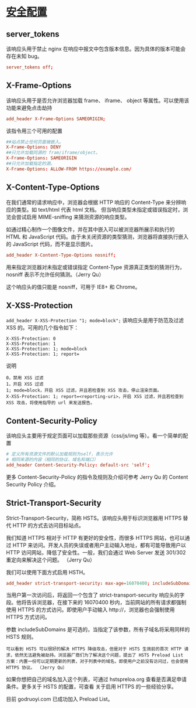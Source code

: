 # [安全配置](https://laravel-china.org/articles/9485/the-best-nginx-configuration-for-improving-security)

## server_tokens

该响应头用于禁止 nginx 在响应中报文中包含版本信息。因为具体的版本可能会存在未知 bug。

```conf
server_tokens off;
```

## X-Frame-Options

该响应头用于是否允许浏览器加载 frame、 iframe、 object 等属性。可以使用该功能来避免点击劫持

```conf
add_header X-Frame-Options SAMEORIGIN;
```

该指令用三个可用的配置

```conf
##站点禁止任何页面被嵌入。
X-Frame-Options: DENY
##只允许加载同源的 fram/iframe/object。
X-Frame-Options: SAMEORIGIN
##只允许加载指定的源。
X-Frame-Options: ALLOW-FROM https://example.com/
```

## X-Content-Type-Options

在我们通常的请求响应中，浏览器会根据 HTTP 响应的 Content-Type 来分辨响应的类型。如 text/html 代表 html 文档。 但当响应类型未指定或错误指定时，浏览会尝试启用 MIME-sniffing 来猜测资源的响应类型。

如通过精心制作一个图像文件，并在其中嵌入可以被浏览器所展示和执行的 HTML 和 JavaScript 代码。由于未关闭资源的类型猜测，浏览器将直接执行嵌入的 JavaScript 代码，而不是显示图片。

```conf
add_header X-Content-Type-Options nosniff;
```

用来指定浏览器对未指定或错误指定 Content-Type 资源真正类型的猜测行为，nosniff 表示不允许任何猜测。（Jerry Qu）

这个响应头的值只能是 nosniff，可用于 IE8+ 和 Chrome。

## X-XSS-Protection

`add_header X-XSS-Protection "1; mode=block";` 该响应头是用于防范及过滤 XSS 的。可用的几个指令如下：

    X-XSS-Protection: 0
    X-XSS-Protection: 1
    X-XSS-Protection: 1; mode=block
    X-XSS-Protection: 1; report=

说明

    0，禁用 XSS 过滤
    1，开启 XSS 过滤
    1; mode=block，开启 XSS 过滤，并且若检查到 XSS 攻击，停止渲染页面。
    X-XSS-Protection: 1; report=<reporting-uri>，开启 XSS 过滤，并且若检查到 XSS 攻击，将使用指导的 url 来发送报告。

## Content-Security-Policy

该响应头主要用于规定页面可以加载那些资源（css/js/img 等）。看一个简单的配置

```conf
# 定义所有资源文件的默认加载规则为self，表示允许
# 相同来源的内容（相同的协议、域名和端口）
add_header Content-Security-Policy: default-src 'self';
```

更多 Content-Security-Policy 的指令及规则及介绍可参考 Jerry Qu 的 Content Security Policy 介绍。

## Strict-Transport-Security

Strict-Transport-Security，简称 HSTS。该响应头用于标识浏览器用 HTTPS 替代 HTTP 的方式去访问目标站点。

我们知道 HTTPS 相对于 HTTP 有更好的安全性，而很多 HTTPS 网站，也可以通过 HTTP 来访问。开发人员的失误或者用户主动输入地址，都有可能导致用户以 HTTP 访问网站，降低了安全性。一般，我们会通过 Web Server 发送 301/302 重定向来解决这个问题。 （Jerry Qu）

我们可以使用下面方式启用 HSTH。

```conf
add_header strict-transport-security: max-age=16070400; includeSubDomains;
```

当用户第一次访问后，将返回一个包含了 strict-transport-security 响应头的字段。他将告诉浏览器，在接下来的 16070400 秒内，当前网站的所有请求都强制使用 HTTPS 的方式访问。即使用户手动输入 http://，浏览器也会强制使用 HTTPS 方式访问。

参数 includeSubDomains 是可选的，当指定了该参数，所有子域名将采用同样的 HSTS 规则。

    可以看到 HSTS 可以很好的解决 HTTPS 降级攻击，但是对于 HSTS 生效前的首次 HTTP 请求，依然无法避免被劫持。浏览器厂商们为了解决这个问题，提出了 HSTS Preload List 方案：内置一份可以定期更新的列表，对于列表中的域名，即使用户之前没有访问过，也会使用 HTTPS 协议。 （Jerry Qu）

如果你想把自己的域名加入这个列表，可通过 hstspreloa.org 查看是否满足申请条件。更多关于 HSTS 的配置，可查看 关于启用 HTTPS 的一些经验分享。

目前 godruoyi.com 已成功加入 Preload List。

